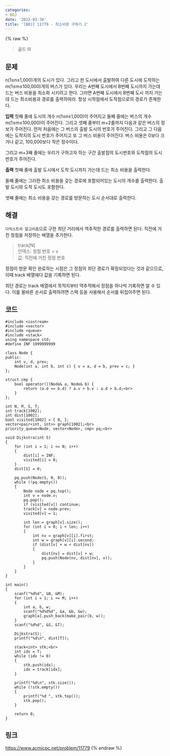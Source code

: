 ```yaml
---
categories:
- BOJ
date: '2022-03-30'
title: '[BOJ] 11779 - 최소비용 구하기 2'
---
```


{% raw %}
>골드 III

## 문제
n(1≤n≤1,000)개의 도시가 있다. 그리고 한 도시에서 출발하여 다른 도시에 도착하는 m(1≤m≤100,000)개의 버스가 있다. 우리는 A번째 도시에서 B번째 도시까지 가는데 드는 버스 비용을 최소화 시키려고 한다. 그러면 A번째 도시에서 B번째 도시 까지 가는데 드는 최소비용과 경로를 출력하여라. 항상 시작점에서 도착점으로의 경로가 존재한다.

**입력**
첫째 줄에 도시의 개수 n(1≤n≤1,000)이 주어지고 둘째 줄에는 버스의 개수 m(1≤m≤100,000)이 주어진다. 그리고 셋째 줄부터 m+2줄까지 다음과 같은 버스의 정보가 주어진다. 먼저 처음에는 그 버스의 출발 도시의 번호가 주어진다. 그리고 그 다음에는 도착지의 도시 번호가 주어지고 또 그 버스 비용이 주어진다. 버스 비용은 0보다 크거나 같고, 100,000보다 작은 정수이다.

그리고 m+3째 줄에는 우리가 구하고자 하는 구간 출발점의 도시번호와 도착점의 도시번호가 주어진다.

**출력**
첫째 줄에 출발 도시에서 도착 도시까지 가는데 드는 최소 비용을 출력한다.

둘째 줄에는 그러한 최소 비용을 갖는 경로에 포함되어있는 도시의 개수를 출력한다. 출발 도시와 도착 도시도 포함한다.

셋째 줄에는 최소 비용을 갖는 경로를 방문하는 도시 순서대로 출력한다.

##  해결
 `다익스트라 알고리즘`으로 구한 최단 거리에서 역추적한 경로를 출력하면 된다. 직전에 거친 정점을 저장하는 배열을 추가한다.
> track[N]<br>
> 인덱스: 정점 번호 = v<br>
> 값: 직전에 거친 정점 번호<br>

정점이 방문 확인 완료하는 시점은 그 정점의 최단 경로가 확정되었다는 것과 같으므로, 이때 track 배열에다 값을 기록하면 된다.

최단 경로는 track 배열에서 목적지부터 역추적해서 정점을 하나씩 기록하면 알 수 있다. 이를 올바른 순서로 출력하려면 스택 등을 사용해서 순서를 뒤집어주면 된다.

## 코드
```
#include <iostream>
#include <vector>
#include <queue>
#include <stack>
using namespace std;
#define INF 1999999999

class Node {
public:
	int v, d, prev;
	Node(int a, int b, int c) { v = a, d = b, prev = c; }
};

struct cmp {
	bool operator()(Node& a, Node& b) {
		return (a.d == b.d) ? a.v > b.v : a.d > b.d;<br>
	}
};

int N, M, S, T;
int track[1002];
int dist[1002];
bool visited[1002] = { 0, };
vector<pair<int, int>> graph[1002];<br>
priority_queue<Node, vector<Node>, cmp> pq;<br>

void Dijkstra(int S)
{
	for (int i = 1; i <= N; i++)
	{
		dist[i] = INF;
		visited[i] = 0;
	}
	dist[S] = 0;

	pq.push(Node(S, 0, 0));
	while (!pq.empty())
	{
		Node node = pq.top();
		int v = node.v;
		pq.pop();
		if (visited[v]) continue;
		track[v] = node.prev;
		visited[v] = 1;

		int len = graph[v].size();
		for (int i = 0; i < len; i++)
		{
			int nv = graph[v][i].first;
			int w = graph[v][i].second;
			if (dist[v] + w < dist[nv])
			{
				dist[nv] = dist[v] + w;
				pq.push(Node(nv, dist[nv], v));
			}
		}
	}
}

int main()
{
	scanf("%d%d", &N, &M);
	for (int i = 1; i <= M; i++)
	{
		int a, b, w;
		scanf("%d%d%d", &a, &b, &w);
		graph[a].push_back(make_pair(b, w));
	}
	scanf("%d%d", &S, &T);

	Dijkstra(S);
	printf("%d\n", dist[T]);

	stack<int> stk;<br>
	int idx = T;
	while (idx != 0)
	{
		stk.push(idx);
		idx = track[idx];
	}

	printf("%d\n", stk.size());
	while (!stk.empty())
	{
		printf("%d ", stk.top());
		stk.pop();
	}
		
	return 0;
}
```

## 링크
https://www.acmicpc.net/problem/11779
{% endraw %}